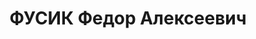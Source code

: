 ---
title: ФУСИК Федор Алексеевич
description: "1897 р., Волинська обл., українець, із селян, освіта середня спеціальна.\
  \ Проживав у м. Харків. Службовець. \n  Заарештований 14 квітня 1937 р. Засуджений\
  \ Військовою Колегією Верховного Суду СРСР 4 січня 1938 р. за ст. ст. 54-1, 54-8,\
  \ 54-11 КК УРСР до розстрілу з конфіскацією майна. Вирок виконано 5 січня 1938 р.\
  \ у м. Харків. \n  Реабілітований Верховним Судом СРСР 24 вересня 1957 р."
---